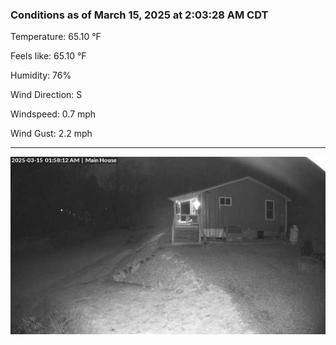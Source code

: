 ### Conditions as of March 15, 2025 at 2:03:28 AM CDT 

Temperature: 65.10 &deg;F

Feels like: 65.10 &deg;F

Humidity: 76%

Wind Direction: S

Windspeed: 0.7 mph

Wind Gust: 2.2 mph

---

<img src="./images/latest.jpeg"/>

